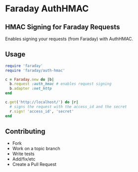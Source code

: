 # Faraday AuthHMAC
## HMAC Signing for Faraday Requests

Enables signing your requests (from Faraday) with AuthHMAC.

## Usage

``` ruby
require 'faraday'
require 'faraday/auth-hmac'

c = Faraday.new do |b|
  b.request :auth_hmac # enables request signing
  b.adapter :net_http
end

c.get('http://localhost/') do |r|
  # signs the request with the access_id and the secret
  r.sign! 'access_id', 'secret'
end
```

## Contributing

* Fork
* Work on a topic branch
* Write tests
* Add/fix/etc
* Create a Pull Request
